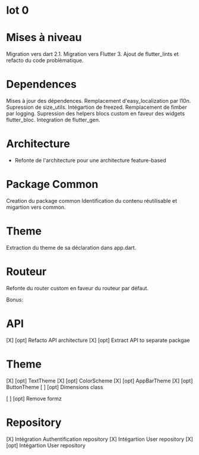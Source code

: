# lot 0
# Mises à niveau
Migration vers dart 2.1.
Migration vers Flutter 3.
Ajout de flutter_lints et refacto du code problèmatique.

# Dependences
Mises à jour des dépendences.
Remplacement d'easy_localization par l10n.
Supression de size_utils.
Intégartion de freezed.
Remplacement de fimber par logging.
Supression des helpers blocs custom en faveur des widgets flutter_bloc.
Integration de flutter_gen.

# Architecture
- Refonte de l'architecture pour une architecture feature-based

# Package Common
Creation du package common
Identification du contenu réutilisable et migartion vers common.

# Theme
Extraction du theme de sa déclaration dans app.dart.

# Routeur
Refonte du router custom en faveur du routeur par défaut.

Bonus:
# API
[X] [opt] Refacto API architecture
[X] [opt] Extract API to separate packgae

# Theme
[X] [opt] TextTheme
[X] [opt] ColorScheme
[X] [opt] AppBarTheme
[X] [opt] ButtonTheme
[ ] [opt] Dimensions class

[ ] [opt] Remove formz

# Repository
[X] Intégration Authentification repository
[X] Intégartion User repository
[X] [opt] Intégartion User repository
